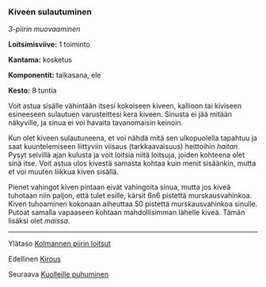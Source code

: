 ### Kiveen sulautuminen

*3-piirin muovaaminen* 

**Loitsimisviive:** 1 toiminto

**Kantama:** kosketus

**Komponentit:** taikasana, ele

**Kesto:** 8 tuntia

Voit astua sisälle vähintään itsesi kokoiseen kiveen, kallioon tai kiviseen esineeseen sulautuen varusteittesi kera kiveen. Sinusta ei jää mitään näkyville, ja sinua ei voi havaita tavanomaisin keinoin.

Kun olet kiveen sulautuneena, et voi nähdä mitä sen ulkopuolella tapahtuu ja saat kuuntelemiseen liittyviin viisaus (tarkkaavaisuus) heittoihin *haitan*. Pysyt selvillä ajan kulusta ja voit loitsia niitä loitsuja, joiden kohteena olet sinä itse. Voit astua ulos kivestä samasta kohtaa kuin menit sisäänkin, mutta et voi muuten liikkua kiven sisällä.

Pienet vahingot kiven pintaan eivät vahingoita sinua, mutta jos kiveä tuhotaan niin paljon, että tulet esille, kärsit 6n6 pistettä murskausvahinkoa. Kiven tuhoaminen kokonaan aiheuttaa 50 pistettä murskausvahinkoa sinulle. Putoat samalla vapaaseen kohtaan mahdollisimman lähelle kiveä. Tämän lisäksi olet *maissa*.

----

Ylätaso [Kolmannen piirin loitsut](3_piirin_loitsut)

Edellinen [Kirous](Kirous)

Seuraava [Kuolleille puhuminen](Kuolleille_puhuminen)
